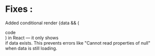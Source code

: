 # Fixes :
Added conditional render {data && (<div> code </div>) in React — it only shows <div> if data exists.
This prevents errors like "Cannot read properties of null" when data is still loading.

